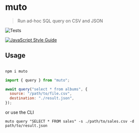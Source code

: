 # muto

> Run ad-hoc SQL query on CSV and JSON

![Tests](https://github.com/hawyar/muto/actions/workflows/test.yml/badge.svg)

[![JavaScript Style Guide](https://img.shields.io/badge/code_style-standard-brightgreen.svg)](https://standardjs.com)

## Usage

```bash

npm i muto
```

```javascript
import { query } from "muto";

await query("select * from albums", {
  source: "/path/to/file.csv",
  destination: "./result.json",
});
```

or use the CLI

```
muto query "SELECT * FROM sales" -s ./path/to/sales.csv -d path/to/result.json
```
